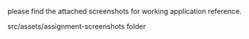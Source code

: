 
please find the attached screenshots for working application reference.

src/assets/assignment-screenshots folder

